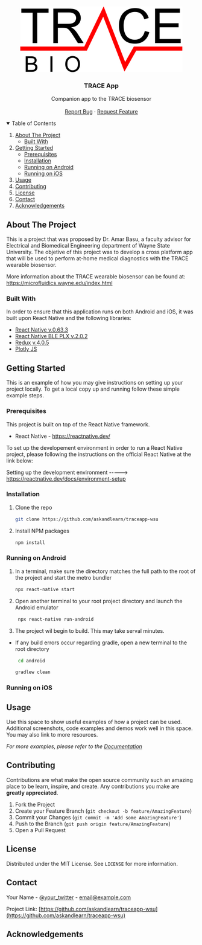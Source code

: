 <!-- PROJECT LOGO -->
<br />
<p align="center">
  <a href="https://github.com/askandlearn/traceapp-wsu">
    <img src="src/images/TraceBio-Black.png" alt="Logo">
  </a>

  <h3 align="center">TRACE App</h3>

  <p align="center">
    Companion app to the TRACE biosensor
    <br />
    <br />
    <a href="https://github.com/askandlearn/traceapp-wsu/issues">Report Bug</a>
    ·
    <a href="https://github.com/askandlearn/traceapp-wsu/issues">Request Feature</a>
  </p>
</p>



<!-- TABLE OF CONTENTS -->
<details open="open">
  <summary>Table of Contents</summary>
  <ol>
    <li>
      <a href="#about-the-project">About The Project</a>
      <ul>
        <li><a href="#built-with">Built With</a></li>
      </ul>
    </li>
    <li>
      <a href="#getting-started">Getting Started</a>
      <ul>
        <li><a href="#prerequisites">Prerequisites</a></li>
        <li><a href="#installation">Installation</a></li>
        <li><a href="#running-on-android">Running on Android</a></li>
        <li><a href="#running-on-ios">Running on iOS</a></li>
      </ul>
    </li>
    <li><a href="#usage">Usage</a></li>
    <li><a href="#contributing">Contributing</a></li>
    <li><a href="#license">License</a></li>
    <li><a href="#contact">Contact</a></li>
    <li><a href="#acknowledgements">Acknowledgements</a></li>
  </ol>
</details>



<!-- ABOUT THE PROJECT -->
## About The Project

This is a project that was proposed by Dr. Amar Basu, a faculty advisor for Electrical and Biomedical Engineering department of Wayne State University. The objetive of this project was to develop a cross platform app that will be used to perform at-home medical diagnostics with the TRACE wearable biosensor. 

More information about the TRACE wearable biosensor can be found at: https://microfluidics.wayne.edu/index.html

### Built With

In order to ensure that this application runs on both Android and iOS, it was built upon React Native and the following libraries:
* [React Native v.0.63.3 ](https://reactnative.dev/)
* [React Native BLE PLX v.2.0.2](https://github.com/Polidea/react-native-ble-plx)
* [Redux v.4.0.5](https://redux.js.org/introduction/getting-started)
* [Plotly JS](https://plotly.com/javascript/)

<!-- FEATURES -->




<!-- GETTING STARTED -->
## Getting Started

This is an example of how you may give instructions on setting up your project locally.
To get a local copy up and running follow these simple example steps.

### Prerequisites

This project is built on top of the React Native framework. 
* React Native - https://reactnative.dev/

To set up the developement environment in order to run a React Native project, please following the instructions on the official React Native at the link below:

Setting up the development environment -----> https://reactnative.dev/docs/environment-setup

### Installation

1. Clone the repo
   ```sh
   git clone https://github.com/askandlearn/traceapp-wsu
   ```
2. Install NPM packages
   ```sh
   npm install
   ```
### Running on Android
1. In a terminal, make sure the directory matches the full path to the root of the project and start the metro bundler
   ```sh
   npx react-native start
    ```
2. Open another terminal to your root project directory and launch the Android emulator
   ```sh
    npx react-native run-android
   ```
3. The project wil begin to build. This may take serval minutes.

* If any build errors occur regarding gradle, open a new terminal to the root directory
    ```sh
     cd android
    ```

    ```sh
    gradlew clean
    ```

### Running on iOS

<!-- USAGE EXAMPLES -->
## Usage

Use this space to show useful examples of how a project can be used. Additional screenshots, code examples and demos work well in this space. You may also link to more resources.

_For more examples, please refer to the [Documentation](https://example.com)_

<!-- CONTRIBUTING -->
## Contributing

Contributions are what make the open source community such an amazing place to be learn, inspire, and create. Any contributions you make are **greatly appreciated**.

1. Fork the Project
2. Create your Feature Branch (`git checkout -b feature/AmazingFeature`)
3. Commit your Changes (`git commit -m 'Add some AmazingFeature'`)
4. Push to the Branch (`git push origin feature/AmazingFeature`)
5. Open a Pull Request



<!-- LICENSE -->
## License

Distributed under the MIT License. See `LICENSE` for more information.



<!-- CONTACT -->
## Contact

Your Name - [@your_twitter](https://twitter.com/your_username) - email@example.com

Project Link: [https://github.com/askandlearn/traceapp-wsu](https://github.com/askandlearn/traceapp-wsu)



<!-- ACKNOWLEDGEMENTS -->
## Acknowledgements





<!-- MARKDOWN LINKS & IMAGES -->
<!-- https://www.markdownguide.org/basic-syntax/#reference-style-links -->

